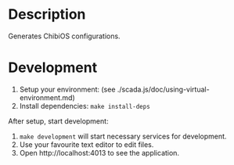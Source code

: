 # Description

Generates ChibiOS configurations.

# Development 

1. Setup your environment: (see ./scada.js/doc/using-virtual-environment.md)
2. Install dependencies: `make install-deps`

After setup, start development: 

1. `make development` will start necessary services for development. 
2. Use your favourite text editor to edit files.
3. Open http://localhost:4013 to see the application. 